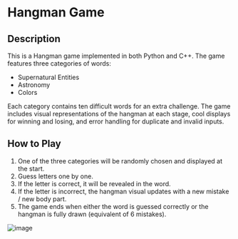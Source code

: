 # Hangman Game

## Description
This is a Hangman game implemented in both Python and C++. The game features three categories of words:
- Supernatural Entities
- Astronomy
- Colors

Each category contains ten difficult words for an extra challenge. The game includes visual representations of the hangman at each stage, cool displays for winning and losing, and error handling for duplicate and invalid inputs.

## How to Play
1. One of the three categories will be randomly chosen and displayed at the start.
2. Guess letters one by one.
3. If the letter is correct, it will be revealed in the word.
4. If the letter is incorrect, the hangman visual updates with a new mistake / new body part.
5. The game ends when either the word is guessed correctly or the hangman is fully drawn (equivalent of 6 mistakes).

![image](https://github.com/user-attachments/assets/742515f1-7e78-487e-a044-0ef02ad281cc)

